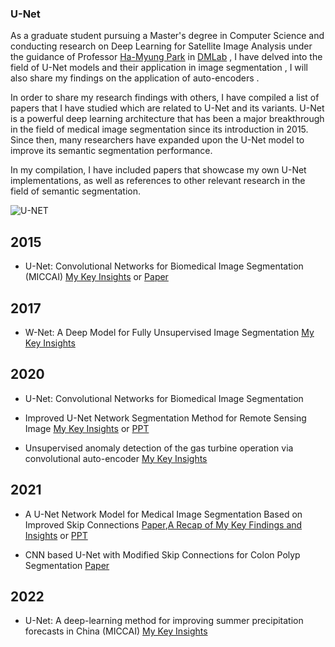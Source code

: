 ### U-Net



As a graduate student pursuing a Master's degree in Computer Science and conducting research on Deep Learning for Satellite Image Analysis under the guidance of Professor [Ha-Myung Park](http://hmpark.me ) in [DMLab](https://kmudmlab.github.io/people) , I have delved into the field of U-Net models and their application in image segmentation , I will also share my findings on the application of auto-encoders . 

In order to share my research findings with others, I have compiled a list of papers that I have studied which are related to U-Net and its variants. U-Net is a powerful deep learning architecture that has been a major breakthrough in the field of medical image segmentation since its introduction in 2015. Since then, many researchers have expanded upon the U-Net model to improve its semantic segmentation performance.

In my compilation, I have included papers that showcase my own U-Net implementations, as well as references to other relevant research in the field of semantic segmentation.

![U-NET](https://user-images.githubusercontent.com/51711008/229861742-e4e08cf8-6acc-4a2d-92e8-d0efbdce1723.png) 



## 2015


 * U-Net: Convolutional Networks for Biomedical Image Segmentation (MICCAI) [My Key Insights](https://github.com/iamismaill/UNet/tree/main/2015) or [Paper](https://arxiv.org/abs/1505.04597) 

## 2017

 * W-Net: A Deep Model for Fully Unsupervised Image Segmentation [My Key Insights](https://github.com/iamismaill/UNet/tree/main/W-NET) 

## 2020
* U-Net: Convolutional Networks for Biomedical Image Segmentation

 * Improved U-Net Network Segmentation Method for Remote Sensing Image [My Key Insights](https://github.com/iamismaill/UNet/blob/main/2020/Improved%20UNet%20Network%20Segmentatic%20for%20remote%20sensign%20image.pdf) or [PPT](https://github.com/iamismaill/UNet/blob/main/2020/My%20Key%20findings.pptx) 

*  Unsupervised anomaly detection of the gas turbine operation via convolutional auto-encoder [My Key Insights](https://github.com/iamismaill/UNet/tree/main/W-NET) 

## 2021

 * A U-Net Network Model for Medical Image Segmentation Based on Improved Skip Connections [Paper](https://ieeexplore.ieee.org/document/9724086),[A Recap of My Key Findings and Insights]( https://github.com/iamismaill/UNet/blob/main/2021/A_U-Net_Network_Model_for_Medical_Image_Segmentation_Based_on_Improved_Skip_Connections.pdf ) or  [PPT](https://github.com/iamismaill/UNet/blob/main/2021/Extracting%20Key%20Insights%20from%20A%20U-Net%20Network%20Model%20for%20Medical%20Image%20Segmentation%20Based%20on%20Improved%20Skip%20Connections:%20A%20Summary%20of%20Key%20Takeaways.pptx)

* CNN based U-Net with Modified Skip Connections for Colon Polyp Segmentation [Paper](https://github.com/iamismaill/UNet/blob/main/2021/CNN_based_U-Net_with_Modified_Skip_Connections_for_Colon_Polyp_Segmentation.pdf)

## 2022
* U-Net: A deep-learning method for improving summer precipitation
forecasts in China (MICCAI) [My Key Insights](https://github.com/iamismaill/UNet/tree/main/U-Net:%20A%20deep-learning%20method%20for%20improving%20summer%20precipitation_forecasts%20in%20China)  
